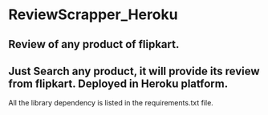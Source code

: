 # ReviewScrapper_Heroku
Review of any product of flipkart.
--------------------------------------------------------------------
Just Search any product, it will provide its review from flipkart.
Deployed in Heroku platform.
---------------------------------------------------------------------

All the library dependency is listed in the requirements.txt file.
